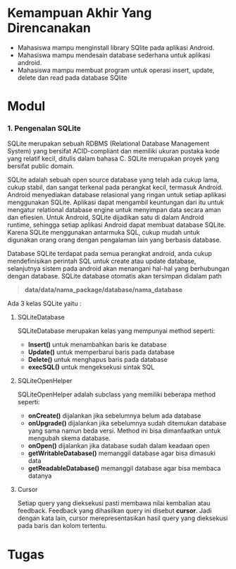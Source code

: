 # Kemampuan Akhir Yang Direncanakan

- Mahasiswa mampu menginstall library SQlite pada aplikasi Android.
- Mahasiswa mampu mendesain database sederhana untuk aplikasi android.
- Mahasiswa mampu membuat program untuk operasi insert, update, delete dan read pada database SQlite

# Modul

### 1. Pengenalan SQLite

SQLite merupakan sebuah RDBMS (Relational Database Management System) yang bersifat ACID-compliant dan memiliki ukuran pustaka kode yang relatif kecil, ditulis dalam bahasa C. SQLite merupakan proyek yang bersifat public domain.

SQLite adalah sebuah open source database yang telah ada cukup lama, cukup stabil, dan sangat terkenal pada perangkat kecil, termasuk Android. Android menyediakan database relasional yang ringan untuk setiap aplikasi menggunakan SQLite. Aplikasi dapat mengambil keuntungan dari itu untuk mengatur relational database engine untuk menyimpan data secara aman dan efiesien. Untuk Android, SQLite dijadikan satu di dalam Android runtime, sehingga setiap aplikasi Android dapat membuat database SQLite. Karena SQLite menggunakan antarmuka SQL, cukup mudah untuk digunakan orang orang dengan pengalaman lain yang berbasis database.

Database SQLite terdapat pada semua perangkat android, anda cukup mendefinisikan perintah SQL untuk create atau update database, selanjutnya sistem pada android akan menangani hal-hal yang berhubungan dengan database. SQLite database otomatis akan tersimpan didalam path
>**data/data/nama_package/database/nama_database**

Ada 3 kelas SQLite yaitu :

1. SQLiteDatabase

    SQLiteDatabase merupakan kelas yang mempunyai method seperti:
    - **Insert()** untuk menambahkan baris ke database
    - **Update()** untuk memperbarui baris pada database
    - **Delete()** untuk menghapus baris pada database
    - **execSQL()** untuk mengeksekusi sintak SQL

2. SQLiteOpenHelper

    SQLiteOpenHelper adalah subclass yang memiliki beberapa method seperti:
    - **onCreate()** dijalankan jika sebelumnya belum ada database
    - **onUpgrade()** dijalankan jika sebelumnya sudah ditemukan database yang sama namun beda versi. Method ini bisa dimanfaatkan untuk mengubah skema database.
    - **onOpen()** dijalankan jika database sudah dalam keadaan open
    - **getWritableDatabase()** memanggil database agar bisa dimasuki data
    - **getReadableDatabase()** memanggil database agar bisa membaca datanya

3. Cursor

    Setiap query yang dieksekusi pasti membawa nilai kembalian atau feedback. Feedback yang dihasilkan query ini disebut **cursor**. Jadi dengan kata lain, cursor merepresentasikan hasil query yang dieksekusi pada baris dan kolom tertentu.

    


# Tugas
